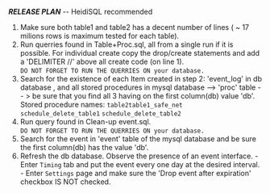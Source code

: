 
***RELEASE PLAN*** -- HeidiSQL recommended
 
  1. Make sure both table1 and table2 has a decent number of lines ( ~ 17 milions rows is maximum tested for each table). 
  2. Run querries found in Table+Proc.sql, all from a single run if it is possible. For individual create copy the drop/create statements and add a 'DELIMITER //' above all create code (on line 1). </br>
        ```DO NOT FORGET TO RUN THE QUERRIES ON your database.``` 
  3. Search for the existence of each Item created in step 2: 'event_log' in db database , and all stored procedures in mysql database --> 'proc' table -- > be sure that you find all 3 having on the first column(db) value 'db'. Stored procedure names: ```table2table1_safe_net``` ```schedule_delete_table1``` ```schedule_delete_table2``` 
  4. Run query found in Clean-up event.sql. </br>
        ```DO NOT FORGET TO RUN THE QUERRIES ON your database.```
  5. Search for the event in 'event' table of the mysql database and be sure the first column(db) has the value 'db'.
  6. Refresh the db database. Observe the presence of an event interface. 
         - Enter `Timing` tab and put the event every one day at the desired interval. 
         - Enter `Settings` page and make sure the 'Drop event after expiration' checkbox IS NOT checked. 
         

